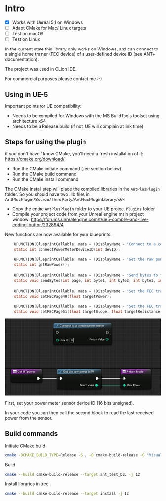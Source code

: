 
# Intro

- [x] Works with Unreal 5.1 on Windows
- [ ] Adapt CMake for Mac/ Linux targets
- [ ] Test on macOS
- [ ] Test on Linux

In the current state this library only works on Windows, and can connect to a single home trainer (FEC device) of a user-defined device ID (see ANT+ documentation).

The project was used in CLion IDE.

For commercial purposes please contact me :-)

## Using in UE-5

Important points for UE compatibility:

- Needs to be compiled for Windows with the MS BuildTools toolset using architecture x64
- Needs to be a Release build (if not, UE will complain at link time)

## Steps for using the plugin

if you don't have / know CMake, you'll need a fresh installation of it:
<https://cmake.org/download/>

- Run the CMake initiate command (see section below)
- Run the CMake build command
- Run the CMake install command 

The CMake install step will place the compiled libraries in the `AntPlusPlugin` folder. 
So you should have two .lib files in AntPlusPlugin/Source/ThirdParty/AntPlusPluginLibrary/x64

- Copy the entire `AntPlusPlugin` folder to your UE project `Plugins` folder
- Compile your project code from your Unreal engine main project window: <https://forums.unrealengine.com/t/ue5-compile-and-live-coding-button/232894/4>

New functions are now available for your blueprints:

```c
    UFUNCTION(BlueprintCallable, meta = (DisplayName = "Connect to a certain power meter", Keywords = "AntPlusPlugin power meter connect"), Category = "AntPlusPlugin")
    static int connectPowerMeterDeviceID(int devID);

    UFUNCTION(BlueprintCallable, meta = (DisplayName = "Get the raw power in W", Keywords = "AntPlusPlugin power get"), Category = "AntPlusPlugin")
    static int getRawPower();

    UFUNCTION(BlueprintCallable, meta = (DisplayName = "Send bytes to the ANT+ channel", Keywords = "AntPlusPlugin bytes send"), Category = "AntPlusPlugin")
    static void sendBytes(int page, int byte1, int byte2, int byte3, int byte4, int byte5, int byte6, int byte7);

    UFUNCTION(BlueprintCallable, meta = (DisplayName = "Set the FEC trainer target power", Keywords = "AntPlusPlugin FEC target power"), Category = "AntPlusPlugin")
    static void setFECPage49(float targetPower);

    UFUNCTION(BlueprintCallable, meta = (DisplayName = "Set the FEC trainer target slope", Keywords = "AntPlusPlugin FEC target slope"), Category = "AntPlusPlugin")
    static void setFECPage51(float targetSlope, float targetResistance);
```

![](blueprint.png)

First, set your power meter sensor device ID (16 bits unsigned).

In your code you can then call the second block to read the last received power from the sensor.

## Build commands

Initiate CMake build

```bash
cmake -DCMAKE_BUILD_TYPE=Release -S . -B cmake-build-release -G "Visual Studio 16 2019" -A x64
```

Build

```bash
cmake --build cmake-build-release --target ant_test_DLL -j 12
```

Install libraries in tree

```bash
cmake --build cmake-build-release --target install -j 12
```